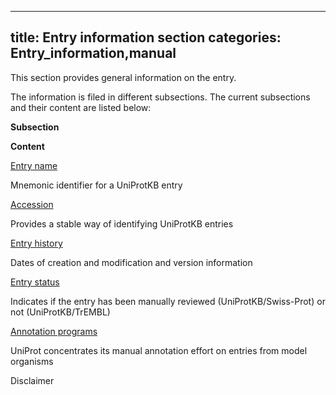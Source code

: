 
---
title: Entry information section
categories: Entry_information,manual
---

This section provides general information on the entry.

The information is filed in different subsections. The current subsections and their content are listed below:

**Subsection**

**Content**

[Entry name](http://www.uniprot.org/manual/entry_name)

Mnemonic identifier for a UniProtKB entry

[Accession](http://www.uniprot.org/manual/accession_numbers)

Provides a stable way of identifying UniProtKB entries

[Entry history](http://www.uniprot.org/manual/entry_history)

Dates of creation and modification and version information

[Entry status](http://www.uniprot.org/manual/entry_status)

Indicates if the entry has been manually reviewed (UniProtKB/Swiss-Prot) or not (UniProtKB/TrEMBL)

[Annotation programs](http://www.uniprot.org/uniprot.org/program/)

UniProt concentrates its manual annotation effort on entries from model organisms

Disclaimer
        